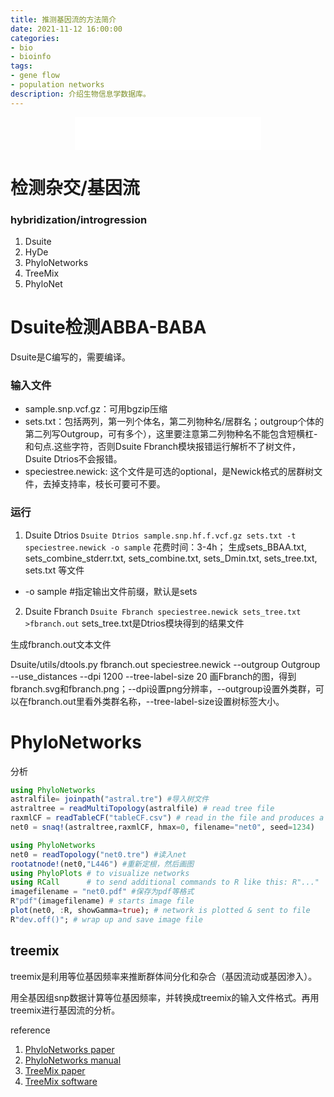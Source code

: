 ```yaml
---
title: 推测基因流的方法简介
date: 2021-11-12 16:00:00
categories: 
- bio
- bioinfo
tags: 
- gene flow
- population networks
description: 介绍生物信息学数据库。
---
```


<div align="middle"><iframe frameborder="no" border="0" marginwidth="0" marginheight="0" width=298 height=52 src="//music.163.com/outchain/player?type=2&id=1296539261&auto=1&height=32"></iframe></div>

# 检测杂交/基因流
### hybridization/introgression

1. Dsuite
2. HyDe
3. PhyloNetworks
4. TreeMix
5. PhyloNet


# Dsuite检测ABBA-BABA
Dsuite是C编写的，需要编译。


### 输入文件
- sample.snp.vcf.gz：可用bgzip压缩
- sets.txt：包括两列，第一列个体名，第二列物种名/居群名；outgroup个体的第二列写Outgroup，可有多个），这里要注意第二列物种名不能包含短横杠-和句点.这些字符，否则Dsuite Fbranch模块报错运行解析不了树文件，Dsuite Dtrios不会报错。
- speciestree.newick: 这个文件是可选的optional，是Newick格式的居群树文件，去掉支持率，枝长可要可不要。


### 运行

1. Dsuite Dtrios
`Dsuite Dtrios sample.snp.hf.f.vcf.gz sets.txt -t speciestree.newick -o sample`
花费时间：3-4h；
生成sets_BBAA.txt, sets_combine_stderr.txt, sets_combine.txt, sets_Dmin.txt, sets_tree.txt, sets.txt 等文件

- -o sample #指定输出文件前缀，默认是sets

2. Dsuite Fbranch
`Dsuite Fbranch speciestree.newick sets_tree.txt >fbranch.out`
sets_tree.txt是Dtrios模块得到的结果文件

生成fbranch.out文本文件

Dsuite/utils/dtools.py fbranch.out speciestree.newick --outgroup Outgroup --use_distances --dpi 1200 --tree-label-size 20
画Fbranch的图，得到fbranch.svg和fbranch.png；--dpi设置png分辨率，--outgroup设置外类群，可以在fbranch.out里看外类群名称，--tree-label-size设置树标签大小。

# PhyloNetworks

分析

```julia
using PhyloNetworks
astralfile= joinpath("astral.tre") #导入树文件
astraltree = readMultiTopology(astralfile) # read tree file
raxmlCF = readTableCF("tableCF.csv") # read in the file and produces a "DataCF" object
net0 = snaq!(astraltree,raxmlCF, hmax=0, filename="net0", seed=1234)
```



```julia
using PhyloNetworks
net0 = readTopology("net0.tre") #读入net
rootatnode!(net0,"L446") #重新定根，然后画图
using PhyloPlots # to visualize networks
using RCall      # to send additional commands to R like this: R"..."
imagefilename = "net0.pdf" #保存为pdf等格式
R"pdf"(imagefilename) # starts image file
plot(net0, :R, showGamma=true); # network is plotted & sent to file
R"dev.off()"; # wrap up and save image file
```



## treemix
treemix是利用等位基因频率来推断群体间分化和杂合（基因流动或基因渗入）。

用全基因组snp数据计算等位基因频率，并转换成treemix的输入文件格式。再用treemix进行基因流的分析。




reference
1. [PhyloNetworks paper](https://academic.oup.com/mbe/article/34/12/3292/4103410)
2. [PhyloNetworks manual](https://crsl4.github.io/PhyloNetworks.jl/latest/)
3. [TreeMix paper](https://www.nature.com/articles/npre.2012.6956.1)
4. [TreeMix software](https://bitbucket.org/nygcresearch/treemix/downloads/)